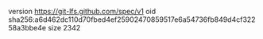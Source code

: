 version https://git-lfs.github.com/spec/v1
oid sha256:a6d462dc110d70fbed4ef25902470859517e6a54736fb849d4cf32258a3bbe4e
size 2342
